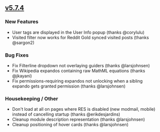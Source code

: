 ## [v5.7.4](https://github.com/honestbleeps/Reddit-Enhancement-Suite/releases/v5.7.4)


### New Features

- User tags are displayed in the User Info popup (thanks @corylulu)
- Visited filter now works for Reddit Gold synced visited posts (thanks @sargon2)

### Bug Fixes

- Fix Filterline dropdown not overlaying guiders (thanks @larsjohnsen)
- Fix Wikipedia expandos containing raw MathML equations (thanks @jkayani)
- Fix permissions-requiring expandos not unlocking when a sibling expando gets granted permission (thanks @larsjohnsen)

### Housekeeping / Other

- Don't load at all on pages where RES is disabled (new modmail, mobile) instead of cancelling startup (thanks @erikdesjardins)
- Cleanup module description representation (thanks @larsjohnsen)
- Cleanup positioning of hover cards (thanks @larsjohnsen)
